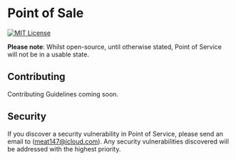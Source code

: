 # Point of Sale

[![MIT License](https://img.shields.io/badge/license-MIT-blue.svg?style=flat-square)](https://github.com/meat147/Point-of-Sale/blob/master/LICENSE)

**Please note**: Whilst open-source, until otherwise stated, Point of Service will not be in a usable state.

## Contributing

Contributing Guidelines coming soon.

## Security

If you discover a security vulnerability in Point of Service, please send an email to  ([meat147@icloud.com](mailto:meat147@icloud.com)). Any security vulnerabilities discovered will be addressed with the highest priority.
